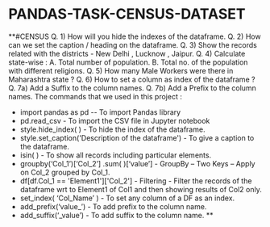 # PANDAS-TASK-CENSUS-DATASET
**#CENSUS
Q. 1) How will you hide the indexes of the dataframe.
Q. 2) How can we set the caption / heading on the dataframe.
Q. 3) Show the records related with the districts - New Delhi , Lucknow , Jaipur.
Q. 4) Calculate state-wise : A. Total number of population. B. Total no. of the population with different religions. 
Q. 5) How many Male Workers were there in Maharashtra state ? 
Q. 6) How to set a column as index of the dataframe ?
Q. 7a) Add a Suffix to the column names. Q. 7b) Add a Prefix to the column names.
The commands that we used in this project :

* import pandas as pd -- To import Pandas library
* pd.read_csv - To import the CSV file in Jupyter notebook
* style.hide_index( ) - To hide the index of the dataframe.
* style.set_caption('Description of the dataframe') - To give a caption to the dataframe.
* isin( ) - To show all records including particular elements.
* groupby(‘Col_1’)[‘Col_2’] .sum( )[‘value’] - GroupBy – Two Keys – Apply on Col_2 grouped by Col_1.
* df[df.Col_1 == 'Element1']['Col_2'] - Filtering - Filter the records of the dataframe wrt to Element1 of Col1 and then showing results of Col2 only.
* set_index( ‘Col_Name’ ) - To set any column of a DF as an index.
* add_prefix(‘value_’) - To add prefix to the column name.
* add_suffix(‘_value’) - To add suffix to the column name.
**

